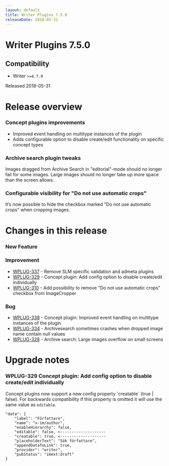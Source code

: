 ```yaml
---
layout: default
title: Writer Plugins 7.5.0
releaseDate: 2018-05-31
---
```

<div class="jumbotron">
    <h1>Writer Plugins 7.5.0</h1>    
    <h2>Compatibility</h2>
    <ul>
        <li>Writer <code>>=4.7.0</code></li>
    </ul>
</div>

Released 2018-05-31


# Release overview 

### Concept plugins improvements
* Improved event handling on multitype instances of the plugin
* Adds configurable option to disable create/edit functionality on specific concept types

### Archive search plugin tweaks
Images dragged from Archive Search in "editorial"-mode should no longer fail for some images.
Large images should no longer take up more space than the screen allows.

### Configurable visibility for "Do not use automatic crops"
It’s now possible to hide the checkbox marked "Do not use automatic crops" when cropping images.  

# Changes in this release  


### New Feature 



### Improvement 

 * [WPLUG-337](https://jira.infomaker.se/browse/WPLUG-337) - Remove SLM specific validation and admeta plugins 
 * [WPLUG-329](https://jira.infomaker.se/browse/WPLUG-329) - Concept plugin: Add config option to disable create/edit individually 
 * [WPLUG-310](https://jira.infomaker.se/browse/WPLUG-310) - Add possibility to remove "Do not use automatic crops" checkbox from ImageCropper 


### Bug 

 * [WPLUG-338](https://jira.infomaker.se/browse/WPLUG-338) - Concept plugin: Improved event handling on multitype instances of the plugin 
 * [WPLUG-334](https://jira.infomaker.se/browse/WPLUG-334) - Archivesearch sometimes crashes when dropped image name contain null values 
 * [WPLUG-328](https://jira.infomaker.se/browse/WPLUG-328) - Archive search: Large images overflow on small screens 




# Upgrade notes  
         
### WPLUG-329 Concept plugin: Add config option to disable create/edit individually 
Concept plugins now support a new config property ´creatable´ (true | false).
For backwards compatibility if this property is omitted it will use the same value as `editable`.

```
"data": {
    "label": "Författare",
    "name": "x-im/author",
    "enableHierarchy": false,
    "editable": false, <--------------------
    "creatable": true, <--------------------
    "placeholderText": "Sök författare",
    "appendDataToLink": true,
    "provider": "writer",
    "pubStatus": "imext:draft"
}
```              

